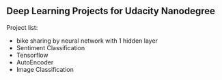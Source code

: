 ## Deep Learning Projects for Udacity Nanodegree ##

Project list:

- bike sharing by neural network with 1 hidden layer
- Sentiment Classification
- Tensorflow
- AutoEncoder
- Image Classification

